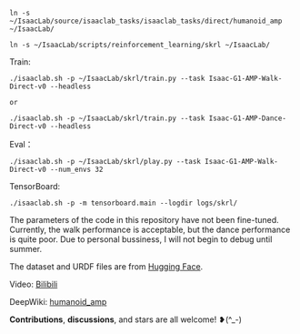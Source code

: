 ```
ln -s ~/IsaacLab/source/isaaclab_tasks/isaaclab_tasks/direct/humanoid_amp ~/IsaacLab/

ln -s ~/IsaacLab/scripts/reinforcement_learning/skrl ~/IsaacLab/
```
Train:
```
./isaaclab.sh -p ~/IsaacLab/skrl/train.py --task Isaac-G1-AMP-Walk-Direct-v0 --headless

or

./isaaclab.sh -p ~/IsaacLab/skrl/train.py --task Isaac-G1-AMP-Dance-Direct-v0 --headless
```
Eval：
```
./isaaclab.sh -p ~/IsaacLab/skrl/play.py --task Isaac-G1-AMP-Walk-Direct-v0 --num_envs 32 
```
TensorBoard:
```
./isaaclab.sh -p -m tensorboard.main --logdir logs/skrl/
```
The parameters of the code in this repository have not been fine-tuned. Currently, the walk performance is acceptable, but the dance performance is quite poor. Due to personal bussiness, I will not begin to debug until summer.

The dataset and URDF files are from [Hugging Face](https://huggingface.co/datasets/unitreerobotics/LAFAN1_Retargeting_Dataset). 

Video: [Bilibili](https://www.bilibili.com/video/BV19cRvYhEL8/?vd_source=5159ce41348cd4fd3d83ef9169dc8dbc)

DeepWiki: [humanoid_amp](https://deepwiki.com/linden713/humanoid_amp)

**Contributions**, **discussions**, and stars are all welcome! ❥(^_-)
